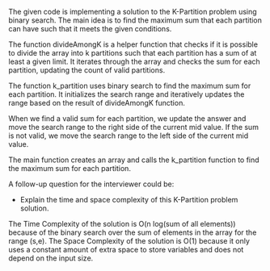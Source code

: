 The given code is implementing a solution to the K-Partition problem using binary search. The main idea is to find the maximum sum that each partition can have such that it meets the given conditions.

The function divideAmongK is a helper function that checks if it is possible to divide the array into k partitions such that each partition has a sum of at least a given limit. It iterates through the array and checks the sum for each partition, updating the count of valid partitions.

The function k_partition uses binary search to find the maximum sum for each partition. It initializes the search range and iteratively updates the range based on the result of divideAmongK function.

When we find a valid sum for each partition, we update the answer and move the search range to the right side of the current mid value. If the sum is not valid, we move the search range to the left side of the current mid value.

The main function creates an array and calls the k_partition function to find the maximum sum for each partition.

A follow-up question for the interviewer could be:
- Explain the time and space complexity of this K-Partition problem solution.

The Time Complexity of the solution is O(n log(sum of all elements)) because of the binary search over the sum of elements in the array for the range (s,e).
The Space Complexity of the solution is O(1) because it only uses a constant amount of extra space to store variables and does not depend on the input size.